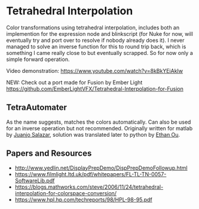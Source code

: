 # Tetrahedral Interpolation
Color transformations using tetrahedral interpolation, includes both an implemention for the expression node and blinkscript (for Nuke for now, will eventually try and port over to resolve if nobody already does it).
I never managed to solve an inverse function for this to round trip back, which is something I came really close to but eventually scrapped. So for now only a simple forward operation.

Video demonstration: https://www.youtube.com/watch?v=8kBkYEiAkIw

NEW: Check out a port made for Fusion by Ember Light https://github.com/EmberLightVFX/Tetrahedral-Interpolation-for-Fusion

## TetraAutomater
As the name suggests, matches the colors automatically. Can also be used for an inverse operation but not recommended.
Originally written for matlab by [Juanjo Salazar](https://www.juanjosalazar.com/), solution was translated later to python by [Ethan Ou](https://www.ethanou.com/).

## Papers and Resources
- http://www.yedlin.net/DisplayPrepDemo/DispPrepDemoFollowup.html
- https://www.filmlight.ltd.uk/pdf/whitepapers/FL-TL-TN-0057-SoftwareLib.pdf
- https://blogs.mathworks.com/steve/2006/11/24/tetrahedral-interpolation-for-colorspace-conversion/
- https://www.hpl.hp.com/techreports/98/HPL-98-95.pdf
